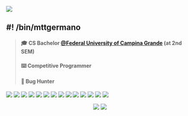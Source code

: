 <!-- Header -->
<img src="https://i.pinimg.com/originals/ef/08/d1/ef08d117f320d1e142f79c4413e0a2bf.gif"></img>


<!-- Body -->
## #! /bin/mttgermano
> #### 🎓 CS Bachelor [@Federal University of Campina Grande](https://portal.ufcg.edu.br/) (at 2nd SEM)
> #### ⌨️ Competitive Programmer															
> #### 🐛 Bug Hunter																


<a href="https://archlinux.org/"><img src="https://img.shields.io/badge/Arch_Linux-1793D1?style=for-the-badge&logo=arch-linux&logoColor=white"></img></a>
<a href="https://www.lua.org/docs.html"><img src="https://img.shields.io/badge/Lua-2C2D72?style=for-the-badge&logo=lua&logoColor=white"></img></a>
<a href="https://cplusplus.com/"><img src="https://img.shields.io/badge/C%2B%2B-00599C?style=for-the-badge&logo=c%2B%2B&logoColor=white"></img></a>
<a href="https://docs.python.org/3/"><img src="https://img.shields.io/badge/Python-3776AB?style=for-the-badge&logo=python&logoColor=white"></img></a>
<a href="https://docs.arduino.cc/"><img src="https://img.shields.io/badge/Arduino-00979D?style=for-the-badge&logo=Arduino&logoColor=white"></img></a>
<a href="https://github.com/tmux/tmux/wiki"><img src="https://img.shields.io/badge/tmux-1BB91F?style=for-the-badge&logo=tmux&logoColor=white"></img></a>
<a href="https://neovim.io/doc/"><img src="https://img.shields.io/badge/NeoVim-%2357A143.svg?&style=for-the-badge&logo=neovim&logoColor=white"></img></a>
<a href="https://www.figma.com/"><img src="https://img.shields.io/badge/Figma-F24E1E?style=for-the-badge&logo=figma&logoColor=white"></img></a>
<a href="https://www.gnu.org/software/bash/manual/bash.html"><img src="https://img.shields.io/badge/Shell_Script-121011?style=for-the-badge&logo=gnu-bash&logoColor=white"></img></a>
<a href="https://doc.rust-lang.org/book/"><img src="https://img.shields.io/badge/Rust-000000?style=for-the-badge&logo=rust&logoColor=white"></img></a>
<a href="https://codeforces.com/profile/mTT_TF"><img src="https://img.shields.io/badge/CodeForces-385597?style=for-the-badge&logo=codeforces&logoColor=white"></img></a>
<a href="https://atcoder.jp/users/mttgermano"><img src="https://img.shields.io/badge/AtCoder-white?style=for-the-badge&logo=Ferrari&logoColor=black"></img></a>
<a href="https://leetcode.com/problemset/all/"><img src="https://img.shields.io/badge/-LeetCode-FFA116?style=for-the-badge&logo=LeetCode&logoColor=black"></img></a>
<a href="https://cses.fi/"><img src="https://img.shields.io/badge/CSES-ff5555?style=for-the-badge&logo=c&logoColor=white"></img></a>


<!-- Footer -->
<p align="center">
	<a href="mailto:mttgermano@proton.me"><img src="https://img.shields.io/badge/ProtonMail-8B89CC?style=for-the-badge&logo=protonmail&logoColor=white"></img></a>
	<a href="https://www.linkedin.com/in/mttgermano/"><img src="https://img.shields.io/badge/LinkedIn-0077B5?style=for-the-badge&logo=linkedin&logoColor=white"></img></a>
</p>


<!--
![]()
<img src="https://i.pinimg.com/originals/64/e2/41/64e241ec861140b34fcdde07c12a1279.gif"> </img>
![image](https://user-images.githubusercontent.com/109299725/230250351-eb5e4f98-5865-4ab4-81d4-3f12a4c73ee0.png)
-->
